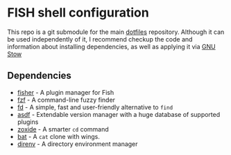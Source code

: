 # FISH shell configuration

This repo is a git submodule for the main [dotfiles][dotfiles-repo] repository.
Although it can be used independently of it, I recommend checkup the code and information about installing dependencies, as well as applying it via [GNU Stow][gnu-stow]

## Dependencies

* [fisher][fisher] - A plugin manager for Fish
* [fzf][fzf] - A command-line fuzzy finder
* [fd][fd] - A simple, fast and user-friendly alternative to `find`
* [asdf][asdf] - Extendable version manager with a huge database of supported plugins
* [zoxide][zoxide] - A smarter `cd` command
* [bat][bat] - A `cat` clone with wings.
* [direnv][direnv] - A directory environment manager

<!-- LINKS -->

[dotfiles-repo]: https://github.com/karmicdude/dotfiles
[gnu-stow]: https://www.gnu.org/software/stow
[fisher]: https://github.com/jorgebucaran/fisher
[fzf]: https://github.com/junegunn/fzf
[fd]: https://github.com/sharkdp/fd
[zoxide]: https://github.com/ajeetdsouza/zoxide
[asdf]: https://github.com/asdf-vm/asdf
[bat]: https://github.com/sharkdp/bat
[direnv]: https://github.com/direnv/direnv
